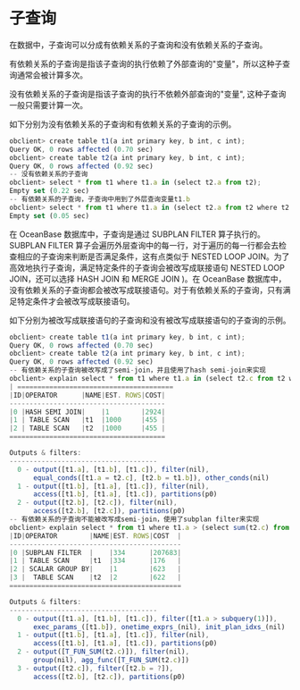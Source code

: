 子查询 
========================





在数据中，子查询可以分成有依赖关系的子查询和没有依赖关系的子查询。

有依赖关系的子查询是指该子查询的执行依赖了外部查询的"变量"，所以这种子查询通常会被计算多次。

没有依赖关系的子查询是指该子查询的执行不依赖外部查询的"变量", 这种子查询一般只需要计算一次。

如下分别为没有依赖关系的子查询和有依赖关系的子查询的示例。

```javascript
obclient> create table t1(a int primary key, b int, c int);
Query OK, 0 rows affected (0.70 sec)
obclient> create table t2(a int primary key, b int, c int);
Query OK, 0 rows affected (0.92 sec)
-- 没有依赖关系的子查询
obclient> select * from t1 where t1.a in (select t2.a from t2);
Empty set (0.22 sec)
-- 有依赖关系的子查询，子查询中用到了外层查询变量t1.b
obclient> select * from t1 where t1.a in (select t2.a from t2 where t2.b = t1.b);
Empty set (0.05 sec)
```



在 OceanBase 数据库中，子查询是通过 SUBPLAN FILTER 算子执行的。SUBPLAN FILTER 算子会遍历外层查询中的每一行，对于遍历的每一行都会去检查相应的子查询来判断是否满足条件，这有点类似于 NESTED LOOP JOIN。为了高效地执行子查询，满足特定条件的子查询会被改写成联接语句 NESTED LOOP JOIN，还可以选择 HASH JOIN 和 MERGE JOIN )。在 OceanBase 数据库中，没有依赖关系的子查询都会被改写成联接语句。对于有依赖关系的子查询，只有满足特定条件才会被改写成联接语句。

如下分别为被改写成联接语句的子查询和没有被改写成联接语句的子查询的示例。

```javascript
obclient> create table t1(a int primary key, b int, c int);
Query OK, 0 rows affected (0.70 sec)
obclient> create table t2(a int primary key, b int, c int);
Query OK, 0 rows affected (0.92 sec)
-- 有依赖关系的子查询被改写成了semi-join，并且使用了hash semi-join来实现
obclient> explain select * from t1 where t1.a in (select t2.c from t2 where t2.b = t1.b);
| =======================================
|ID|OPERATOR      |NAME|EST. ROWS|COST|
---------------------------------------
|0 |HASH SEMI JOIN|    |1        |2924|
|1 | TABLE SCAN   |t1  |1000     |455 |
|2 | TABLE SCAN   |t2  |1000     |455 |
=======================================

Outputs & filters:
-------------------------------------
  0 - output([t1.a], [t1.b], [t1.c]), filter(nil),
      equal_conds([t1.a = t2.c], [t2.b = t1.b]), other_conds(nil)
  1 - output([t1.b], [t1.a], [t1.c]), filter(nil),
      access([t1.b], [t1.a], [t1.c]), partitions(p0)
  2 - output([t2.b], [t2.c]), filter(nil),
      access([t2.b], [t2.c]), partitions(p0)
-- 有依赖关系的子查询不能被改写成semi-join，使用了subplan filter来实现
obclient> explain select * from t1 where t1.a > (select sum(t2.c) from t2 where t2.b = t1.b);
|ID|OPERATOR        |NAME|EST. ROWS|COST  |
-------------------------------------------
|0 |SUBPLAN FILTER  |    |334      |207683|
|1 | TABLE SCAN     |t1  |334      |176   |
|2 | SCALAR GROUP BY|    |1        |623   |
|3 |  TABLE SCAN    |t2  |2        |622   |
===========================================

Outputs & filters:
-------------------------------------
  0 - output([t1.a], [t1.b], [t1.c]), filter([t1.a > subquery(1)]),
      exec_params_([t1.b]), onetime_exprs_(nil), init_plan_idxs_(nil)
  1 - output([t1.b], [t1.a], [t1.c]), filter(nil),
      access([t1.b], [t1.a], [t1.c]), partitions(p0)
  2 - output([T_FUN_SUM(t2.c)]), filter(nil),
      group(nil), agg_func([T_FUN_SUM(t2.c)])
  3 - output([t2.c]), filter([t2.b = ?]),
      access([t2.b], [t2.c]), partitions(p0)
```



